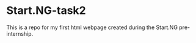 # Start.NG-task2
This is a repo for my first html webpage created during the Start.NG pre-internship. 

